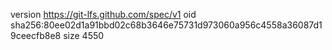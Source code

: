 version https://git-lfs.github.com/spec/v1
oid sha256:80ee02d1a91bbd02c68b3646e75731d973060a956c4558a36087d19ceecfb8e8
size 4550
